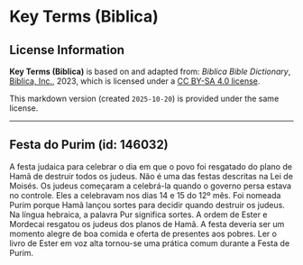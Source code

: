 # Key Terms (Biblica)

## License Information

**Key Terms (Biblica)** is based on and adapted from: _Biblica Bible Dictionary_, [Biblica, Inc.](https://www.biblica.com/), 2023, which is licensed under a [CC BY-SA 4.0 license](https://creativecommons.org/licenses/by-sa/4.0/legalcode.en).

This markdown version (created `2025-10-20`) is provided under the same license.



--------------------------------

## Festa do Purim (id: 146032)

A festa judaica para celebrar o dia em que o povo foi resgatado do plano de Hamã de destruir todos os judeus. Não é uma das festas descritas na Lei de Moisés. Os judeus começaram a celebrá\-la quando o governo persa estava no controle. Eles a celebravam nos dias 14 e 15 do 12º mês. Foi nomeada Purim porque Hamã lançou sortes para decidir quando destruir os judeus. Na língua hebraica, a palavra Pur significa sortes. A ordem de Ester e Mordecai resgatou os judeus dos planos de Hamã. A festa deveria ser um momento alegre de boa comida e oferta de presentes aos pobres. Ler o livro de Ester em voz alta tornou\-se uma prática comum durante a Festa de Purim.


